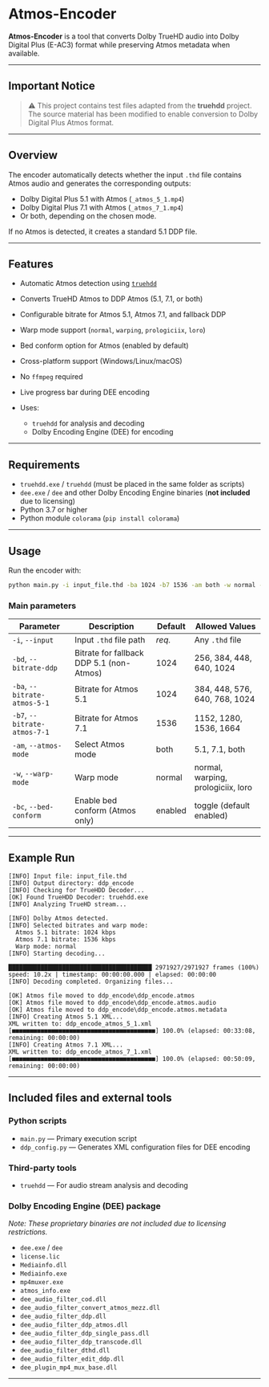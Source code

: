 # Atmos-Encoder

**Atmos-Encoder** is a tool that converts Dolby TrueHD audio into Dolby Digital Plus (E-AC3) format while preserving Atmos metadata when available.

---

## Important Notice

> ⚠️ This project contains test files adapted from the **truehdd** project. The source material has been modified to enable conversion to Dolby Digital Plus Atmos format.

---

## Overview

The encoder automatically detects whether the input `.thd` file contains Atmos audio and generates the corresponding outputs:

* Dolby Digital Plus 5.1 with Atmos (`_atmos_5_1.mp4`)
* Dolby Digital Plus 7.1 with Atmos (`_atmos_7_1.mp4`)
* Or both, depending on the chosen mode.

If no Atmos is detected, it creates a standard 5.1 DDP file.

---

## Features

* Automatic Atmos detection using [`truehdd`](https://github.com/truehdd/truehdd)
* Converts TrueHD Atmos to DDP Atmos (5.1, 7.1, or both)
* Configurable bitrate for Atmos 5.1, Atmos 7.1, and fallback DDP
* Warp mode support (`normal`, `warping`, `prologiciix`, `loro`)
* Bed conform option for Atmos (enabled by default)
* Cross-platform support (Windows/Linux/macOS)
* No `ffmpeg` required
* Live progress bar during DEE encoding
* Uses:

  * `truehdd` for analysis and decoding
  * Dolby Encoding Engine (DEE) for encoding

---

## Requirements

* `truehdd.exe` / `truehdd` (must be placed in the same folder as scripts)
* `dee.exe` / `dee` and other Dolby Encoding Engine binaries (**not included** due to licensing)
* Python 3.7 or higher
* Python module `colorama` (`pip install colorama`)

---

## Usage

Run the encoder with:

```bash
python main.py -i input_file.thd -ba 1024 -b7 1536 -am both -w normal -bc
```

### Main parameters

| Parameter                    | Description                              | Default | Allowed Values                     |
| ---------------------------- | ---------------------------------------- | ------- | ---------------------------------- |
| `-i`, `--input`              | Input `.thd` file path                   | *req.*  | Any `.thd` file                    |
| `-bd`, `--bitrate-ddp`       | Bitrate for fallback DDP 5.1 (non-Atmos) | 1024    | 256, 384, 448, 640, 1024           |
| `-ba`, `--bitrate-atmos-5-1` | Bitrate for Atmos 5.1                    | 1024    | 384, 448, 576, 640, 768, 1024      |
| `-b7`, `--bitrate-atmos-7-1` | Bitrate for Atmos 7.1                    | 1536    | 1152, 1280, 1536, 1664             |
| `-am`, `--atmos-mode`        | Select Atmos mode                        | both    | 5.1, 7.1, both                     |
| `-w`, `--warp-mode`          | Warp mode                                | normal  | normal, warping, prologiciix, loro |
| `-bc`, `--bed-conform`       | Enable bed conform (Atmos only)          | enabled | toggle (default enabled)           |

---

## Example Run

```text
[INFO] Input file: input_file.thd
[INFO] Output directory: ddp_encode
[INFO] Checking for TrueHDD Decoder...
[OK] Found TrueHDD Decoder: truehdd.exe
[INFO] Analyzing TrueHD stream...

[INFO] Dolby Atmos detected.
[INFO] Selected bitrates and warp mode:
  Atmos 5.1 bitrate: 1024 kbps
  Atmos 7.1 bitrate: 1536 kbps
  Warp mode: normal
[INFO] Starting decoding...

████████████████████████████████████████ 2971927/2971927 frames (100%)
speed: 10.2x | timestamp: 00:00:00.000 | elapsed: 00:00:00
[INFO] Decoding completed. Organizing files...

[OK] Atmos file moved to ddp_encode\ddp_encode.atmos
[OK] Atmos file moved to ddp_encode\ddp_encode.atmos.audio
[OK] Atmos file moved to ddp_encode\ddp_encode.atmos.metadata
[INFO] Creating Atmos 5.1 XML...
XML written to: ddp_encode_atmos_5_1.xml
[■■■■■■■■■■■■■■■■■■■■■■■■■■■■■■■■■■■■■■■■] 100.0% (elapsed: 00:33:08, remaining: 00:00:00)
[INFO] Creating Atmos 7.1 XML...
XML written to: ddp_encode_atmos_7_1.xml
[■■■■■■■■■■■■■■■■■■■■■■■■■■■■■■■■■■■■■■■■] 100.0% (elapsed: 00:50:09, remaining: 00:00:00)
```

---

## Included files and external tools

### Python scripts

* `main.py` — Primary execution script
* `ddp_config.py` — Generates XML configuration files for DEE encoding

### Third-party tools

* `truehdd` — For audio stream analysis and decoding

### Dolby Encoding Engine (DEE) package

*Note: These proprietary binaries are not included due to licensing restrictions.*

* `dee.exe` / `dee`
* `license.lic`
* `Mediainfo.dll`
* `Mediainfo.exe`
* `mp4muxer.exe`
* `atmos_info.exe`
* `dee_audio_filter_cod.dll`
* `dee_audio_filter_convert_atmos_mezz.dll`
* `dee_audio_filter_ddp.dll`
* `dee_audio_filter_ddp_atmos.dll`
* `dee_audio_filter_ddp_single_pass.dll`
* `dee_audio_filter_ddp_transcode.dll`
* `dee_audio_filter_dthd.dll`
* `dee_audio_filter_edit_ddp.dll`
* `dee_plugin_mp4_mux_base.dll`

---
